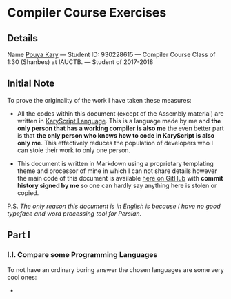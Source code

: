 # Compiler Course Exercises

## Details

Name [Pouya Kary](http://kary.us/) &mdash; Student ID: 930228615 &mdash; Compiler Course Class of 1:30 (Shanbes) at IAUCTB. &mdash; Student of 2017-2018

## Initial Note

To prove the originality of the work I have taken these measures:

- All the codes within this document (except of the Assembly material) are written in [KaryScript Language](https://github.com/pmkary/KaryScript). This is a language made by me and __the only person that has a working compiler is also me__ the even better part is that __the only person who knows how to code in KaryScript is also only me__. This effectively reduces the population of developers who I can stole their work to only one person.

- This document is written in Markdown using a proprietary templating theme and processor of mine in which I can not share details however the main code of this document is available [here on GitHub](https://github.com/pmkary/university-compiler-course) with __commit history signed by me__ so one can hardly say anything here is stolen or copied.


P.S. _The only reason this document is in English is because I have no good typeface and word processing tool for Persian._

## Part I

### I.I. Compare some Programming Languages

To not have an ordinary boring answer the chosen languages are some very cool ones:

- 